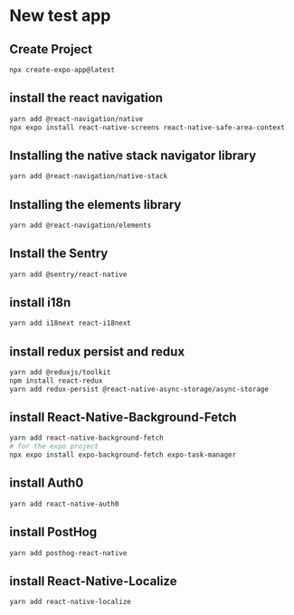 # New test app

## Create Project

```bash
npx create-expo-app@latest
```

## install the react navigation

```bash
yarn add @react-navigation/native
npx expo install react-native-screens react-native-safe-area-context
```

## Installing the native stack navigator library

```bash
yarn add @react-navigation/native-stack
```

## Installing the elements library

```bash
yarn add @react-navigation/elements
```

## Install the Sentry

```bash
yarn add @sentry/react-native
```

## install i18n

```bash
yarn add i18next react-i18next
```

## install redux persist and redux

```bash
yarn add @reduxjs/toolkit
npm install react-redux
yarn add redux-persist @react-native-async-storage/async-storage
```

## install React-Native-Background-Fetch

```bash
yarn add react-native-background-fetch
# for the expo project
npx expo install expo-background-fetch expo-task-manager


```

## install Auth0

```bash
yarn add react-native-auth0
```

## install PostHog

```bash
yarn add posthog-react-native
```

## install React-Native-Localize

```bash
yarn add react-native-localize
```
